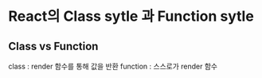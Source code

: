 # React의 Class sytle 과 Function sytle
## Class vs Function
class : render 함수를 통해 값을 반환
function : 스스로가 render 함수